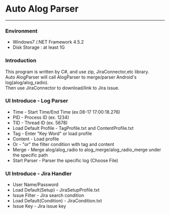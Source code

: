 #  Auto Alog Parser
--------------------

### Environment
* Windows7 /.NET Framework 4.5.2  
* Disk Storage : at least 1G

### Introduction  
This program is written by C#, and use zip, JiraConnector,etc library.    
Auto AlogParser will call AlogParser to merge/parser Android's log(alog/alog_radio).    
Then use JiraConnector to download/link to Jira issue.

### UI Introduce - Log Parser   
* Time - Start Time/End Time (ex.08-17 17:00:18.276)  
* PID - Process ID (ex. 1234)
* TID - Thread ID (ex. 5678)
* Load Default Profile - TagProfile.txt and ContentProfile.txt
* Tag - Enter "Key Word" or load profile
* Content - Load profile
* Or - "or" the filter condition with tag and content
* Merge - Merge alog/alog_radio to alog_merge/alog_radio_merge under the specific path
* Start Parser - Parser the specific log (Choose File)

### UI Introduce - Jira Handler
 * User Name/Password
 * Load Default(Setup) - JiraSetupProfile.txt
 * Issue Filter - Jira search condition
 * Load Default(Condition) - JiraCondition.txt
 * Issue Key - Jira issue key
